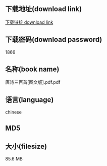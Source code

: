 ## 下载地址(download link)
[下载链接 download link](https://voluble-croquembouche-d321dc.netlify.app/?s=%E5%94%90%E8%AF%97%E4%B8%89%E7%99%BE%E9%A6%96%5B%E5%9B%BE%E6%96%87%E7%89%88%5D.pdf)

## 下载密码(download password)
1866

## 名称(book name)
唐诗三百首[图文版].pdf.pdf

## 语言(language)
chinese

## MD5


## 大小(filesize)
85.6 MB
